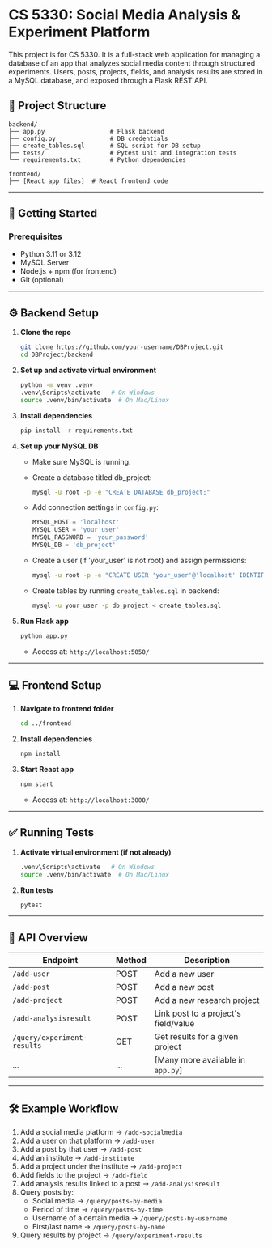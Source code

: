 # CS 5330: Social Media Analysis & Experiment Platform

This project is for CS 5330. It is a full-stack web application for managing a database of an app that analyzes social media content through structured experiments. Users, posts, projects, fields, and analysis results are stored in a MySQL database, and exposed through a Flask REST API.

## 📁 Project Structure

```
backend/
├── app.py                  # Flask backend
├── config.py               # DB credentials
├── create_tables.sql       # SQL script for DB setup
├── tests/                  # Pytest unit and integration tests
└── requirements.txt        # Python dependencies

frontend/
├── [React app files]  # React frontend code
```

---

## 🚀 Getting Started

### Prerequisites

- Python 3.11 or 3.12
- MySQL Server
- Node.js + npm (for frontend)
- Git (optional)

---

## ⚙️ Backend Setup

1. **Clone the repo**
   ```bash
   git clone https://github.com/your-username/DBProject.git
   cd DBProject/backend
   ```

2. **Set up and activate virtual environment**
   ```bash
   python -m venv .venv
   .venv\Scripts\activate   # On Windows
   source .venv/bin/activate  # On Mac/Linux
   ```

3. **Install dependencies**
   ```bash
   pip install -r requirements.txt
   ```

4. **Set up your MySQL DB**
   - Make sure MySQL is running.
   - Create a database titled db_project:

      ```bash
      mysql -u root -p -e "CREATE DATABASE db_project;"
      ```
   - Add connection settings in `config.py`:

     ```python
     MYSQL_HOST = 'localhost'
     MYSQL_USER = 'your_user'
     MYSQL_PASSWORD = 'your_password'
     MYSQL_DB = 'db_project'
     ```
   - Create a user (if 'your_user' is not root) and assign permissions:

      ```bash
      mysql -u root -p -e "CREATE USER 'your_user'@'localhost' IDENTIFIED BY 'your_password'; GRANT ALL PRIVILEGES ON db_project.* TO 'your_user'@'localhost'; FLUSH PRIVILEGES;"
      ```
   - Create tables by running `create_tables.sql` in backend:
   
      ```bash
      mysql -u your_user -p db_project < create_tables.sql
      ```

5. **Run Flask app**
   ```bash
   python app.py
   ```

   - Access at: `http://localhost:5050/`

---

## 💻 Frontend Setup

1. **Navigate to frontend folder**
   ```bash
   cd ../frontend
   ```

2. **Install dependencies**
   ```bash
   npm install
   ```

3. **Start React app**
   ```bash
   npm start
   ```

   - Access at: `http://localhost:3000/`

---

## ✅ Running Tests

1. **Activate virtual environment (if not already)**
   ```bash
   .venv\Scripts\activate   # On Windows
   source .venv/bin/activate  # On Mac/Linux
   ```

2. **Run tests**
   ```bash
   pytest
   ```

---

## 🔗 API Overview

| Endpoint                      | Method | Description                               |
|------------------------------|--------|-------------------------------------------|
| `/add-user`                  | POST   | Add a new user                            |
| `/add-post`                  | POST   | Add a new post                            |
| `/add-project`               | POST   | Add a new research project                |
| `/add-analysisresult`        | POST   | Link post to a project's field/value      |
| `/query/experiment-results`  | GET    | Get results for a given project           |
| ...                          | ...    | [Many more available in `app.py`]         |

---

## 🛠 Example Workflow

1. Add a social media platform → `/add-socialmedia`
2. Add a user on that platform → `/add-user`
3. Add a post by that user → `/add-post`
4. Add an institute → `/add-institute`
5. Add a project under the institute → `/add-project`
6. Add fields to the project → `/add-field`
7. Add analysis results linked to a post → `/add-analysisresult`
8. Query posts by:
   - Social media → `/query/posts-by-media`
   - Period of time → `/query/posts-by-time`
   - Username of a certain media → `/query/posts-by-username`
   - First/last name → `/query/posts-by-name`
8. Query results by project → `/query/experiment-results`
